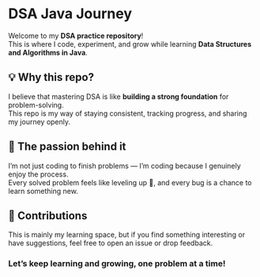 # DSA Java Journey 

Welcome to my **DSA practice repository**!  
This is where I code, experiment, and grow while learning **Data Structures and Algorithms in Java**.  


## 💡 Why this repo?
I believe that mastering DSA is like **building a strong foundation** for problem-solving.  
This repo is my way of staying consistent, tracking progress, and sharing my journey openly.


## 🌱 The passion behind it
I’m not just coding to finish problems — I’m coding because I genuinely enjoy the process.  
Every solved problem feels like leveling up 💪, and every bug is a chance to learn something new.



## 🤝 Contributions
This is mainly my learning space, but if you find something interesting or have suggestions, feel free to open an issue or drop feedback.



###  Let’s keep learning and growing, one problem at a time!

